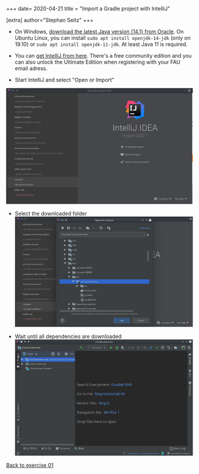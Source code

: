 +++
date= 2020-04-21
title = "Import a Gradle project with IntelliJ"

[extra]
author="Stephan Seitz"
+++

- On Windows, [download the latest Java version (14.1) from Oracle](https://www.oracle.com/java/technologies/javase-jdk14-downloads.html).
  On Ubuntu Linux, you can install `sudo apt install openjdk-14-jdk` (only on 19.10) or `sudo apt install openjdk-11-jdk`.
  At least Java 11 is required.

- You can [get IntelliJ from here](https://www.jetbrains.com/idea/). There's a free community edition and you can also 
  unlock the Ultimate Edition when registering with your FAU email adress.

- Start IntelliJ and select "Open or Import"

![Import](intellij_1.png)

- Select the downloaded folder
![Select folder](intellij_2.png)

- Wait until all dependencies are downloaded
![Run](intellij_3.png)

[Back to exercise 01](../exercise_1)
